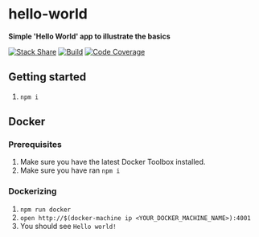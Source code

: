 # hello-world
**Simple 'Hello World' app to illustrate the basics**

[![Stack Share](http://img.shields.io/badge/tech-stack-0690fa.svg?style=flat)](http://stackshare.io/n8io/utopias) [![Build](https://img.shields.io/badge/build-not--yet--implemented-lightgrey.svg)]() [![Code Coverage](https://img.shields.io/badge/coverage-not--yet--implemented-lightgrey.svg)]()

## Getting started
1. `npm i`

## Docker

### Prerequisites
1. Make sure you have the latest Docker Toolbox installed.
1. Make sure you have ran `npm i`

### Dockerizing
1. `npm run docker`
1. `open http://$(docker-machine ip <YOUR_DOCKER_MACHINE_NAME>):4001`
1. You should see `Hello world!`